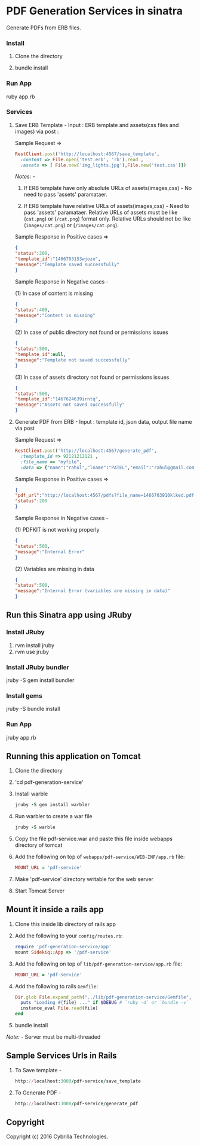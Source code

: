 # PDF Generation Services in sinatra

Generate PDFs from ERB files.

### Install

1. Clone the directory 

2. bundle install

### Run App

ruby app.rb

### Services

1. Save ERB Template - Input : ERB template and assets(css files and images) via post :
    
    Sample Request =>
    ```ruby
    RestClient.post('http://localhost:4567/save_template', 
      :content => File.open('test.erb', 'rb').read ,
      :assets => [ File.new('img_lights.jpg'),File.new('test.css')])
    ```
    
    *Notes:* - 

    1. If ERB template have only absolute URLs of assets(images,css) - No need to pass 'assets' paramataer.
    
    2. If ERB template have relative URLs of assets(images,css) - Need to pass 'assets' paramataer. Relative URLs of assets 
    must be like (`cat.png`) or (`/cat.png`) format only. Relative URLs should not be like (`images/cat.png`) or (`/images/cat.png`).
   
    Sample Response in Positive cases =>

    ```json
    {
    "status":200,
    "template_id":"1466703153wjozo",
    "message":"Template saved successfully"
    }
    ```


    Sample Response in Negative cases -

    (1) In case of content is missing 
    ```json
    {
    "status":400,
    "message":"Content is missing"
    }
    ```

    (2) In case of public directory not found or permissions issues
    ```json
    {
    "status":500,
    "template_id":null,
    "message":"Template not saved successfully"
    }
    ```
    (3) In case of assets directory not found or permissions issues
    ```json
    {
    "status":500,
    "template_id":"1467624639irntq",
    "message":"Assets not saved successfully"
    }
    ```



2. Generate PDF from ERB - Input : template id, json data, output file name via post

    Sample Request =>

    ```ruby
    RestClient.post('http://localhost:4567/generate_pdf', 
      :template_id => 92121212121 ,
      :file_name => "myfile",
      :data => {"name":"rahul","lname":"PATEL","email":"rahul@gmail.com","phone":"9889701122"}.to_json) 
    ```

    Sample Response in Positive cases =>
    ```json
    {
    "pdf_url":"http://localhost:4567/pdfs?file_name=1466703910klked.pdf",
    "status":200
    }
    ```
    Sample Response in Negative cases -

    (1) PDFKIT is not working properly
    ```json
    {
    "status":500,
    "message":"Internal Error"
    }
    ```
    (2) Variables are missing in data 
    ```json
    {
    "status":500,
    "message":"Internal Error (variables are missing in data)"
    }
    ```

## Run this Sinatra app using JRuby

### Install JRuby
1. rvm install jruby
2. rvm use jruby

### Install JRuby bundler
jruby -S gem install bundler

### Install gems 
jruby -S bundle install

### Run App
jruby app.rb


## Running this application on Tomcat

1. Clone the directory
2. 'cd pdf-generation-service'
3. Install warble

    ```ruby
    jruby -S gem install warbler
    ```

4. Run warbler to create a war file

    ```ruby
    jruby -S warble
    ```
5. Copy the file pdf-service.war and paste this file inside webapps directory of tomcat

6.  Add the following on top of `webapps/pdf-service/WEB-INF/app.rb` file:

    ```ruby
    MOUNT_URL = 'pdf-service'
    ```
7. Make 'pdf-service' directory writable for the web server
8. Start Tomcat Server

## Mount it inside a rails app

1. Clone this inside lib directory of rails app
2. Add the following to your `config/routes.rb`:

    ```ruby
    require 'pdf-generation-service/app'
    mount Sidekiq::App => '/pdf-service'
    ```
3. Add the following on top of `lib/pdf-generation-service/app.rb` file:

    ```ruby
    MOUNT_URL = 'pdf-service'
    ```
4. Add the following to rails `Gemfile`:

    ```ruby
    Dir.glob File.expand_path("../lib/pdf-generation-service/Gemfile", __FILE__) do |file|
      puts "Loading #{file} ..." if $DEBUG # `ruby -d` or `bundle -v`
      instance_eval File.read(file)
    end
    ```
5. bundle install

*Note:* - Server must be multi-threaded

## Sample Services Urls in Rails

1. To Save template - 
    ```ruby
    http://localhost:3000/pdf-service/save_template
    ```
2. To Generate PDF - 
    ```ruby
    http://localhost:3000/pdf-service/generate_pdf
    ```


## Copyright

Copyright (c) 2016 Cybrilla Technologies.

